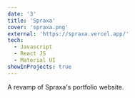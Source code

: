 ```yaml
---
date: '3'
title: 'Spraxa'
cover: 'spraxa.png'
external: 'https://spraxa.vercel.app/'
tech:
  - Javascript
  - React JS
  - Material UI
showInProjects: true
---
```


A revamp of Spraxa's portfolio website.
